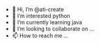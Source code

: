 - 👋 Hi, I’m @ati-create
- 👀 I’m interested python
- 🌱 I’m currently learning java
- 💞️ I’m looking to collaborate on ...
- 📫 How to reach me ...

<!---
ati-create/ati-create is a ✨ special ✨ repository because its `README.md` (this file) appears on your GitHub profile.
You can click the Preview link to take a look at your changes.
--->
